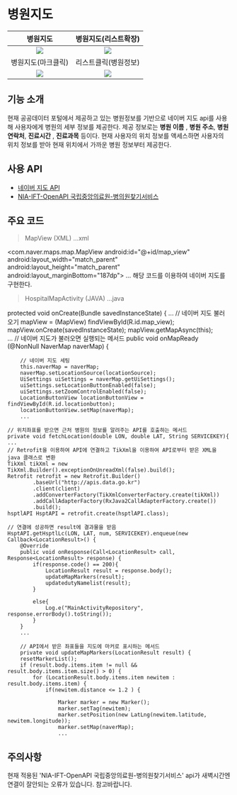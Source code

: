# 병원지도

병원지도             |  병원지도(리스트확장)
:-------------------------:|:-------------------------:
![](https://user-images.githubusercontent.com/58100710/144922345-f37663cc-0a82-4df0-9a5b-3e78fb3cfa84.png)  |  ![](https://user-images.githubusercontent.com/58100710/144922370-a4720c5e-f0e9-4d67-b9c3-91fe183e393b.png)
병원지도(마크클릭)            |  리스트클릭(병원정보)
![](https://user-images.githubusercontent.com/58100710/144922377-58e668ca-d8ac-4e86-a7ea-5cd1af5da7b8.png)  |  ![](https://user-images.githubusercontent.com/58100710/144922401-759b48c3-d1a3-4fd1-ad88-43a14a17da46.png)

## 기능 소개
현재 공공데이터 포털에서 제공하고 있는 병원정보를 기반으로 네이버 지도 api를 사용해 사용자에게 병원의 세부 정보를 제공한다.
제공 정보로는 **병원 이름** , **병원 주소**, **병원 연락처**, **진료시간** , **진료과목** 등이다. 현재 사용자의 위치 정보를 액세스하면 사용자의 위치 정보를 받아 현재 위치에서 가까운 병원 정보부터 제공한다.

## 사용 API
- [네이버 지도 API](https://www.ncloud.com/product/applicationService/maps)
- [NIA-IFT-OpenAPI 국립중앙의료원-병의원찾기서비스](https://www.data.go.kr/data/15000736/openapi.do)

## 주요 코드
> MapView (XML)
...xml

<com.naver.maps.map.MapView
            android:id="@+id/map_view"
            android:layout_width="match_parent"
            android:layout_height="match_parent"
            android:layout_marginBottom="187dp">
...
해당 코드를 이용하여 네이버 지도를 구현한다.

>HospitalMapActivity (JAVA)
...java

protected void onCreate(Bundle savedInstanceState) {
    ...
    // 네이버 지도 불러오기
    mapView = (MapView) findViewById(R.id.map_view);
    mapView.onCreate(savedInstanceState);
    mapView.getMapAsync(this);    
    ...
    // 네이버 지도가 불러오면 실행되는 메서드
    public void onMapReady (@NonNull NaverMap naverMap) {
    
        // 네이버 지도 세팅
        this.naverMap = naverMap;
        naverMap.setLocationSource(locationSource);
        UiSettings uiSettings = naverMap.getUiSettings();
        uiSettings.setLocationButtonEnabled(false);
        uiSettings.setZoomControlEnabled(false);
        LocationButtonView locationButtonView = findViewById(R.id.locationbutton);
        locationButtonView.setMap(naverMap);
        ...
        
    // 위치좌표를 받으면 근처 병원의 정보를 알려주는 API를 호출하는 메서드
    private void fetchLocation(double LON, double LAT, String SERVICEKEY){
    ...
    // Retrofit을 이용하여 API에 연결하고 TikXml을 이용하여 API로부터 받은 XML을 java 클래스로 변환
    TikXml tikXml = new TikXml.Builder().exceptionOnUnreadXml(false).build();
    Retrofit retrofit = new Retrofit.Builder()
            .baseUrl("http://apis.data.go.kr")
            .client(client)
            .addConverterFactory(TikXmlConverterFactory.create(tikXml))
            .addCallAdapterFactory(RxJava2CallAdapterFactory.create())
            .build();
    hsptlAPI HsptAPI = retrofit.create(hsptlAPI.class);
        
    // 연결에 성공하면 result에 결과물을 받음
    HsptAPI.getHsptlLc(LON, LAT, num, SERVICEKEY).enqueue(new Callback<LocationResult>() {
        @Override
        public void onResponse(Call<LocationResult> call, Response<LocationResult> response) {
            if(response.code() == 200){
                LocationResult result = response.body();
                updateMapMarkers(result);
                updatedutyNamelist(result);
            }

            else{
                Log.e("MainActivityRepository", response.errorBody().toString());
            }
        }
        ...
            
        // API에서 받은 좌표들을 지도에 마커로 표시하는 메서드
        private void updateMapMarkers(LocationResult result) {
        resetMarkerList();
        if (result.body.items.item != null && result.body.items.item.size() > 0) {
            for (LocationResult.body.items.item newitem : result.body.items.item) {
                if(newitem.distance <= 1.2 ) {

                    Marker marker = new Marker();
                    marker.setTag(newitem);
                    marker.setPosition(new LatLng(newitem.latitude, newitem.longitude));
                    marker.setMap(naverMap);
                    ...

           
       



## 주의사항
현재 적용된 'NIA-IFT-OpenAPI 국립중앙의료원-병의원찾기서비스' api가 새벽시간엔 연결이 잘안되는 오류가 있습니다. 참고바랍니다.
